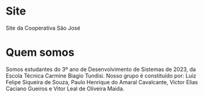 # Site
Site da Cooperativa São José

# Quem somos
Somos estudantes do 3º ano de Desenvolvimento de Sistemas de 2023, da Escola Técnica Carmine Biagio Tundisi. Nosso grupo é constituído por: Luiz Felipe Siqueira de Souza, Paulo Henrique do Amaral Cavalcante, Victor Elias Caciano Gueiros e Vitor Leal de Oliveira Maida.
